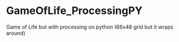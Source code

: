 # GameOfLife_ProcessingPY
Game of Life but with processing on python (66x48 grid but it wraps around)
